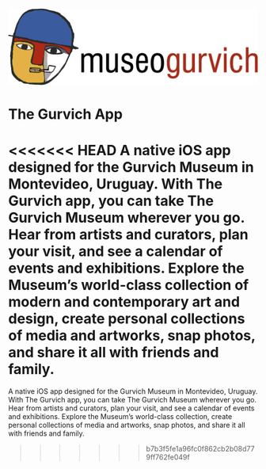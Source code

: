 ![logo](logo.jpg)


# The Gurvich App
<<<<<<< HEAD
A native iOS app designed for the Gurvich Museum in Montevideo, Uruguay. With The Gurvich app, you can take The Gurvich Museum wherever you go. Hear from artists and curators, plan your visit, and see a calendar of events and exhibitions. Explore the Museum’s world-class collection of modern and contemporary art and design, create personal collections of media and artworks, snap photos, and share it all with friends and family.
=======
A native iOS app designed for the Gurvich Museum in Montevideo, Uruguay. With The Gurvich app, you can take The Gurvich Museum wherever you go. Hear from artists and curators, plan your visit, and see a calendar of events and exhibitions. Explore the Museum’s world-class collection, create personal collections of media and artworks, snap photos, and share it all with friends and family.
>>>>>>> b7b3f5fe1a96fc0f862cb2b08d779ff762fe049f

